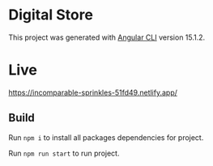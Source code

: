 # Digital Store

This project was generated with [Angular CLI](https://github.com/angular/angular-cli) version 15.1.2.

# Live 

https://incomparable-sprinkles-51fd49.netlify.app/


## Build

Run `npm i` to install all packages dependencies for project.

Run `npm run start` to run project.



